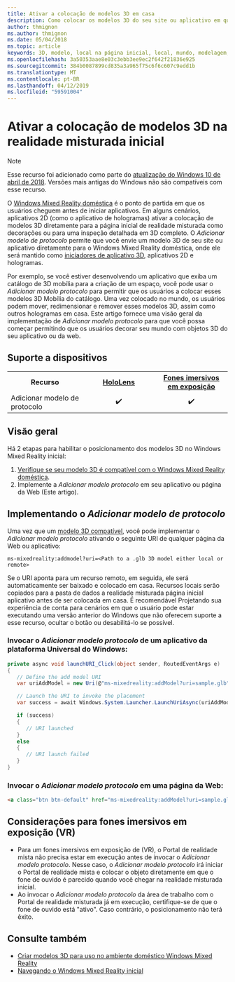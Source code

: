 ```yaml
---
title: Ativar a colocação de modelos 3D em casa
description: Como colocar os modelos 3D do seu site ou aplicativo em que o Windows Mixed Reality inicial
author: thmignon
ms.author: thmignon
ms.date: 05/04/2018
ms.topic: article
keywords: 3D, modelo, local na página inicial, local, mundo, modelagem, realidade misturada doméstica, web, aplicativo
ms.openlocfilehash: 3a50353aae8e03c3ebb3ee9ec2f642f21836e925
ms.sourcegitcommit: 384b0087899cd835a3a965f75c6f6c607c9edd1b
ms.translationtype: MT
ms.contentlocale: pt-BR
ms.lasthandoff: 04/12/2019
ms.locfileid: "59591004"
---
```

# <a name="enable-placement-of-3d-models-in-the-mixed-reality-home"></a>Ativar a colocação de modelos 3D na realidade misturada inicial

> [!NOTE]
> Esse recurso foi adicionado como parte do [atualização do Windows 10 de abril de 2018](release-notes-april-2018.md). Versões mais antigas do Windows não são compatíveis com esse recurso.

O [Windows Mixed Reality doméstica](navigating-the-windows-mixed-reality-home.md) é o ponto de partida em que os usuários cheguem antes de iniciar aplicativos. Em alguns cenários, aplicativos 2D (como o aplicativo de hologramas) ativar a colocação de modelos 3D diretamente para a página inicial de realidade misturada como decorações ou para uma inspeção detalhada em 3D completo. O *Adicionar modelo de protocolo* permite que você envie um modelo 3D de seu site ou aplicativo diretamente para o Windows Mixed Reality doméstica, onde ele será mantido como [iniciadores de aplicativo 3D](3d-app-launcher-design-guidance.md), aplicativos 2D e hologramas. 

Por exemplo, se você estiver desenvolvendo um aplicativo que exiba um catálogo de 3D mobília para a criação de um espaço, você pode usar o *Adicionar modelo protocolo* para permitir que os usuários a colocar esses modelos 3D Mobília do catálogo. Uma vez colocado no mundo, os usuários podem mover, redimensionar e remover esses modelos 3D, assim como outros hologramas em casa. Este artigo fornece uma visão geral da implementação de *Adicionar modelo protocolo* para que você possa começar permitindo que os usuários decorar seu mundo com objetos 3D do seu aplicativo ou da web.

## <a name="device-support"></a>Suporte a dispositivos

<table>
<tr>
<th>Recurso</th><th style="width:150px"> <a href="hololens-hardware-details.md">HoloLens</a></th><th style="width:150px"> <a href="immersive-headset-hardware-details.md">Fones imersivos em exposição</a></th>
</tr><tr>
<td>Adicionar modelo de protocolo</td><td style="text-align: center;"> ✔️</td><td style="text-align: center;"> ✔️</td>
</tr>
</table>

## <a name="overview"></a>Visão geral

Há 2 etapas para habilitar o posicionamento dos modelos 3D no Windows Mixed Reality inicial:
1. [Verifique se seu modelo 3D é compatível com o Windows Mixed Reality doméstica](creating-3d-models-for-use-in-the-windows-mixed-reality-home.md).
2. Implemente a *Adicionar modelo protocolo* em seu aplicativo ou página da Web (Este artigo).

## <a name="implementing-the-add-model-protocol"></a>Implementando o *Adicionar modelo de protocolo*

Uma vez que um [modelo 3D compatível](creating-3d-models-for-use-in-the-windows-mixed-reality-home.md), você pode implementar o *Adicionar modelo protocolo* ativando o seguinte URI de qualquer página da Web ou aplicativo:

```
ms-mixedreality:addmodel?uri=<Path to a .glb 3D model either local or remote>
```

Se o URI aponta para um recurso remoto, em seguida, ele será automaticamente ser baixado e colocado em casa. Recursos locais serão copiados para a pasta de dados a realidade misturada página inicial aplicativo antes de ser colocada em casa. É recomendável Projetando sua experiência de conta para cenários em que o usuário pode estar executando uma versão anterior do Windows que não oferecem suporte a esse recurso, ocultar o botão ou desabilitá-lo se possível. 

### <a name="invoking-the-add-model-protocol-from-a-universal-windows-platform-app"></a>Invocar o *Adicionar modelo protocolo* de um aplicativo da plataforma Universal do Windows:

```C#
private async void launchURI_Click(object sender, RoutedEventArgs e)
{
   // Define the add model URI
   var uriAddModel = new Uri(@"ms-mixedreality:addModel?uri=sample.glb");

   // Launch the URI to invoke the placement
   var success = await Windows.System.Launcher.LaunchUriAsync(uriAddModel);

   if (success)
   {
      // URI launched
   }
   else
   {
      // URI launch failed
   }
}
```

### <a name="invoking-the-add-model-protocol-from-a-webpage"></a>Invocar o *Adicionar modelo protocolo* em uma página da Web:

```html
<a class="btn btn-default" href="ms-mixedreality:addModel?uri=sample.glb"> Place 3D Model </a>
```

## <a name="considerations-for-immersive-vr-headsets"></a>Considerações para fones imersivos em exposição (VR)

* Para um fones imersivos em exposição de (VR), o Portal de realidade mista não precisa estar em execução antes de invocar o *Adicionar modelo protocolo*. Nesse caso, o *Adicionar modelo protocolo* irá iniciar o Portal de realidade mista e colocar o objeto diretamente em que o fone de ouvido é parecido quando você chegar na realidade misturada inicial. 
* Ao invocar o *Adicionar modelo protocolo* da área de trabalho com o Portal de realidade misturada já em execução, certifique-se de que o fone de ouvido está "ativo". Caso contrário, o posicionamento não terá êxito. 

## <a name="see-also"></a>Consulte também

* [Criar modelos 3D para uso no ambiente doméstico Windows Mixed Reality](creating-3d-models-for-use-in-the-windows-mixed-reality-home.md)
* [Navegando o Windows Mixed Reality inicial](navigating-the-windows-mixed-reality-home.md)

